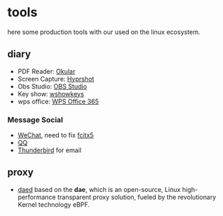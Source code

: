 # tools

here some production tools with our used on the linux ecosystem.

## diary

- PDF Reader: [Okular](https://okular.kde.org/)
- Screen Capture: [Hyprshot](https://github.com/Gustash/Hyprshot)
- Obs Studio: [OBS Studio](https://archlinux.org/packages/extra/x86_64/obs-studio/)
- Key show: [wshowkeys](https://github.com/DreamMaoMao/wshowkeys)
- wps office: [WPS Office 365](https://aur.archlinux.org/packages/wps-office-365)

### Message Social

- [WeChat](https://aur.archlinux.org/packages/wechat-bin), need to fix [fcitx5](misc.md#fcitx5-input-method-not-working-in-wechat)
- [QQ](https://aur.archlinux.org/packages/linuxqq)
- [Thunderbird](https://archlinux.org/packages/extra/x86_64/thunderbird/) for email

## proxy

- [daed](https://github.com/daeuniverse/daed) based on the **dae**, which is an open-source, Linux high-performance transparent proxy solution, fueled by the revolutionary Kernel technology eBPF.
